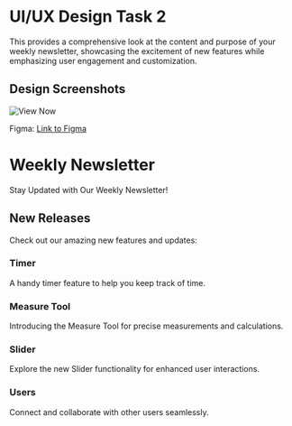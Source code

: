 # UI/UX Design Task 2

This provides a comprehensive look at the content and purpose of your weekly newsletter, showcasing the excitement of new features while emphasizing user engagement and customization.

## Design Screenshots
![View Now]("E:\task2.png")

Figma: [Link to Figma](https://www.figma.com/file/r68cdp9GklDpES8gUsu3Pz/CodSoft-Task-2?type=design&node-id=0%3A1&mode=design&t=IDTBFXp30RYFZ0k1-1)

# Weekly Newsletter

Stay Updated with Our Weekly Newsletter!

## New Releases

Check out our amazing new features and updates:

### Timer

A handy timer feature to help you keep track of time.

### Measure Tool

Introducing the Measure Tool for precise measurements and calculations.

### Slider

Explore the new Slider functionality for enhanced user interactions.

### Users

Connect and collaborate with other users seamlessly.


